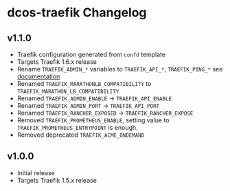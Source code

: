 # dcos-traefik Changelog

## v1.1.0
  - Traefik configuration generated from `confd` template
  - Targets Traefik 1.6.x release
  - Rename `TRAEFIK_ADMIN_*` variables to `TRAEFIK_API_*`, `TRAEFIK_PING_*` see [documentation](https://docs.traefik.io/configuration/backends/web/)
  - Renamed `TRAEFIK_MARATHONLB_COMPATIBILITY` to `TRAEFIK_MARATHON_LB_COMPATIBILITY`
  - Renamed `TRAEFIK_ADMIN_ENABLE` -> `TRAEFIK_API_ENABLE`
  - Renamed `TRAEFIK_ADMIN_PORT` -> `TRAEFIK_API_PORT`
  - Renamed `TRAEFIK_RANCHER_EXPOSED` -> `TRAEFIK_RANCHER_EXPOSE`
  - Removed `TRAEFIK_PROMETHEUS_ENABLE`, setting value to `TRAEFIK_PROMETHEUS_ENTRYPOINT` is enough.
  - Removed deprecated `TRAEFIK_ACME_ONDEMAND`

## v1.0.0
 - Initial release
 - Targets Traefik 1.5.x release
